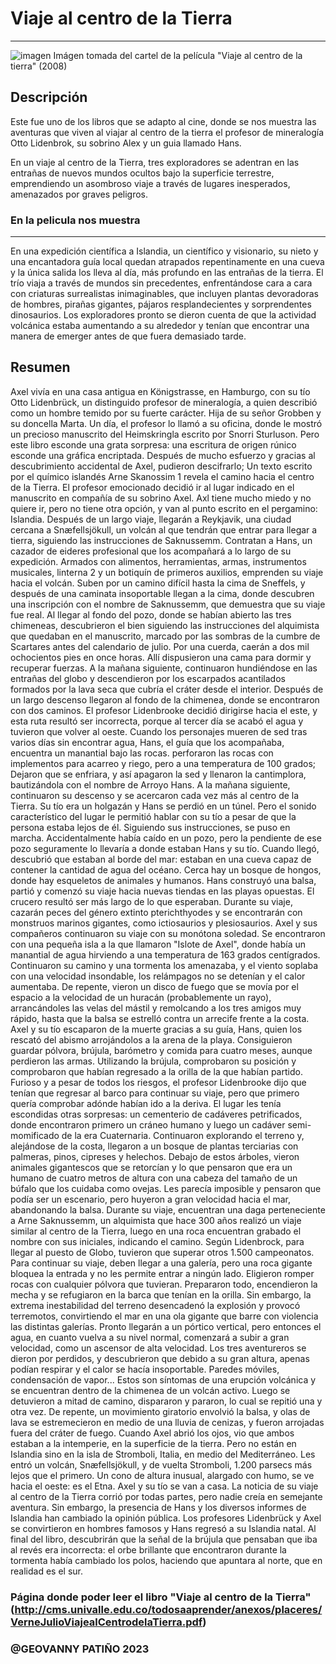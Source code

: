 # Viaje al centro de la Tierra

<hr>

![imagen](https://es.web.img3.acsta.net/medias/nmedia/18/66/88/98/20250073.jpg)
Imágen tomada del cartel de la película "Viaje al centro de la tierra" (2008)


## Descripción

Este fue uno de los libros que se adapto al cine, donde se nos muestra las aventuras que viven al viajar al centro de la tierra  el profesor de mineralogía Otto Lidenbrok, su sobrino Alex y un guia llamado Hans. 

En un viaje al centro de la Tierra, tres exploradores se adentran en las entrañas de nuevos mundos ocultos bajo la superficie terrestre, emprendiendo un asombroso viaje a través de lugares inesperados, amenazados por graves peligros.

### En la pelicula nos muestra

<hr>

En una expedición científica a Islandia, un científico y visionario, su nieto y una encantadora guía local quedan atrapados repentinamente en una cueva y la única salida los lleva al día, más profundo en las entrañas de la tierra. El trío viaja a través de mundos sin precedentes, enfrentándose cara a cara con criaturas surrealistas inimaginables, que incluyen plantas devoradoras de hombres, pirañas gigantes, pájaros resplandecientes y sorprendentes dinosaurios. Los exploradores pronto se dieron cuenta de que la actividad volcánica estaba aumentando a su alrededor y tenían que encontrar una manera de emerger antes de que fuera demasiado tarde.


## Resumen

Axel vivía en una casa antigua en Königstrasse, en Hamburgo, con su tío Otto Lidenbrück, un distinguido profesor de mineralogía, a quien describió como un hombre temido por su fuerte carácter. Hija de su señor Grobben y su doncella Marta. Un día, el profesor lo llamó a su oficina, donde le mostró un precioso manuscrito del Heimskringla escrito por Snorri Sturluson. Pero este libro esconde una grata sorpresa: una escritura de origen rúnico esconde una gráfica encriptada. Después de mucho esfuerzo y gracias al descubrimiento accidental de Axel, pudieron descifrarlo; Un texto escrito por el químico islandés Arne Skanossim 1 revela el camino hacia el centro de la Tierra. El profesor emocionado decidió ir al lugar indicado en el manuscrito en compañía de su sobrino Axel. Axl tiene mucho miedo y no quiere ir, pero no tiene otra opción, y van al punto escrito en el pergamino: Islandia. Después de un largo viaje, llegarán a Reykjavik, una ciudad cercana a Snæfellsjökull, un volcán al que tendrán que entrar para llegar a tierra, siguiendo las instrucciones de Saknussemm. Contratan a Hans, un cazador de eideres profesional que los acompañará a lo largo de su expedición. Armados con alimentos, herramientas, armas, instrumentos musicales, linterna 2 y un botiquín de primeros auxilios, emprenden su viaje hacia el volcán.
Suben por un camino difícil hasta la cima de Sneffels, y después de una caminata insoportable llegan a la cima, donde descubren una inscripción con el nombre de Saknussemm, que demuestra que su viaje fue real. Al llegar al fondo del pozo, donde se habían abierto las tres chimeneas, descubrieron el bien siguiendo las instrucciones del alquimista que quedaban en el manuscrito, marcado por las sombras de la cumbre de Scartares antes del calendario de julio. Por una cuerda, caerán a dos mil ochocientos pies en once horas. Allí dispusieron una cama para dormir y recuperar fuerzas.
A la mañana siguiente, continuaron hundiéndose en las entrañas del globo y descendieron por los escarpados acantilados formados por la lava seca que cubría el cráter desde el interior. Después de un largo descenso llegaron al fondo de la chimenea, donde se encontraron con dos caminos. El profesor Lidenbrooke decidió dirigirse hacia el este, y esta ruta resultó ser incorrecta, porque al tercer día se acabó el agua y tuvieron que volver al oeste. Cuando los personajes mueren de sed tras varios días sin encontrar agua, Hans, el guía que los acompañaba, encuentra un manantial bajo las rocas. perforaron las rocas con implementos para acarreo y riego, pero a una temperatura de 100 grados; Dejaron que se enfriara, y así apagaron la sed y llenaron la cantimplora, bautizándola con el nombre de Arroyo Hans.
A la mañana siguiente, continuaron su descenso y se acercaron cada vez más al centro de la Tierra. Su tío era un holgazán y Hans se perdió en un túnel. Pero el sonido característico del lugar le permitió hablar con su tío a pesar de que la persona estaba lejos de él. Siguiendo sus instrucciones, se puso en marcha. Accidentalmente había caído en un pozo, pero la pendiente de ese pozo seguramente lo llevaría a donde estaban Hans y su tío. Cuando llegó, descubrió que estaban al borde del mar: estaban en una cueva capaz de contener la cantidad de agua del océano. Cerca hay un bosque de hongos, donde hay esqueletos de animales y humanos. Hans construyó una balsa, partió y comenzó su viaje hacia nuevas tiendas en las playas opuestas. El crucero resultó ser más largo de lo que esperaban. Durante su viaje, cazarán peces del género extinto pterichthyodes y se encontrarán con monstruos marinos gigantes, como ictiosaurios y plesiosaurios.
Axel y sus compañeros continuaron su viaje con su monótona soledad. Se encontraron con una pequeña isla a la que llamaron "Islote de Axel", donde había un manantial de agua hirviendo a una temperatura de 163 grados centígrados. Continuaron su camino y una tormenta los amenazaba, y el viento soplaba con una velocidad insondable, los relámpagos no se detenían y el calor aumentaba. De repente, vieron un disco de fuego que se movía por el espacio a la velocidad de un huracán (probablemente un rayo), arrancándoles las velas del mástil y remolcando a los tres amigos muy rápido, hasta que la balsa se estrelló contra un arrecife frente a la costa.
Axel y su tío escaparon de la muerte gracias a su guía, Hans, quien los rescató del abismo arrojándolos a la arena de la playa. Consiguieron guardar pólvora, brújula, barómetro y comida para cuatro meses, aunque perdieron las armas.
Utilizando la brújula, comprobaron su posición y comprobaron que habían regresado a la orilla de la que habían partido. Furioso y a pesar de todos los riesgos, el profesor Lidenbrooke dijo que tenían que regresar al barco para continuar su viaje, pero que primero quería comprobar adónde habían ido a la deriva. El lugar les tenía escondidas otras sorpresas: un cementerio de cadáveres petrificados, donde encontraron primero un cráneo humano y luego un cadáver semi-momificado de la era Cuaternaria.
Continuaron explorando el terreno y, alejándose de la costa, llegaron a un bosque de plantas terciarias con palmeras, pinos, cipreses y helechos. Debajo de estos árboles, vieron animales gigantescos que se retorcían y lo que pensaron que era un humano de cuatro metros de altura con una cabeza del tamaño de un búfalo que los cuidaba como ovejas. Les parecía imposible y pensaron que podía ser un escenario, pero huyeron a gran velocidad hacia el mar, abandonando la balsa. Durante su viaje, encuentran una daga perteneciente a Arne Saknussemm, un alquimista que hace 300 años realizó un viaje similar al centro de la Tierra, luego en una roca encuentran grabado el nombre con sus iniciales, indicando el camino.
Según Lidenbrock, para llegar al puesto de Globo, tuvieron que superar otros 1.500 campeonatos. Para continuar su viaje, deben llegar a una galería, pero una roca gigante bloquea la entrada y no les permite entrar a ningún lado. Eligieron romper rocas con cualquier pólvora que tuvieran. Prepararon todo, encendieron la mecha y se refugiaron en la barca que tenían en la orilla. Sin embargo, la extrema inestabilidad del terreno desencadenó la explosión y provocó terremotos, convirtiendo el mar en una ola gigante que barre con violencia las distintas galerías. Pronto llegarán a un pórtico vertical, pero entonces el agua, en cuanto vuelva a su nivel normal, comenzará a subir a gran velocidad, como un ascensor de alta velocidad. Los tres aventureros se dieron por perdidos, y descubrieron que debido a su gran altura, apenas podían respirar y el calor se hacía insoportable.
Paredes móviles, condensación de vapor... Estos son síntomas de una erupción volcánica y se encuentran dentro de la chimenea de un volcán activo. Luego se detuvieron a mitad de camino, dispararon y pararon, lo cual se repitió una y otra vez. De repente, un movimiento giratorio envolvió la balsa, y olas de lava se estremecieron en medio de una lluvia de cenizas, y fueron arrojadas fuera del cráter de fuego.
Cuando Axel abrió los ojos, vio que ambos estaban a la intemperie, en la superficie de la tierra. Pero no están en Islandia sino en la isla de Stromboli, Italia, en medio del Mediterráneo. Les entró un volcán, Snæfellsjökull, y de vuelta Stromboli, 1.200 parsecs más lejos que el primero. Un cono de altura inusual, alargado con humo, se ve hacia el oeste: es el Etna.
Axel y su tío se van a casa. La noticia de su viaje al centro de la Tierra corrió por todas partes, pero nadie creía en semejante aventura. Sin embargo, la presencia de Hans y los diversos informes de Islandia han cambiado la opinión pública. Los profesores Lidenbrück y Axel se convirtieron en hombres famosos y Hans regresó a su Islandia natal.
Al final del libro, descubrirán que la señal de la brújula que pensaban que iba al revés era incorrecta: el orbe brillante que encontraron durante la tormenta había cambiado los polos, haciendo que apuntara al norte, que en realidad es el sur.

### Página donde poder leer el libro "Viaje al centro de la Tierra" (http://cms.univalle.edu.co/todosaaprender/anexos/placeres/VerneJulioViajealCentrodelaTierra.pdf)

### @GEOVANNY PATIÑO 2023